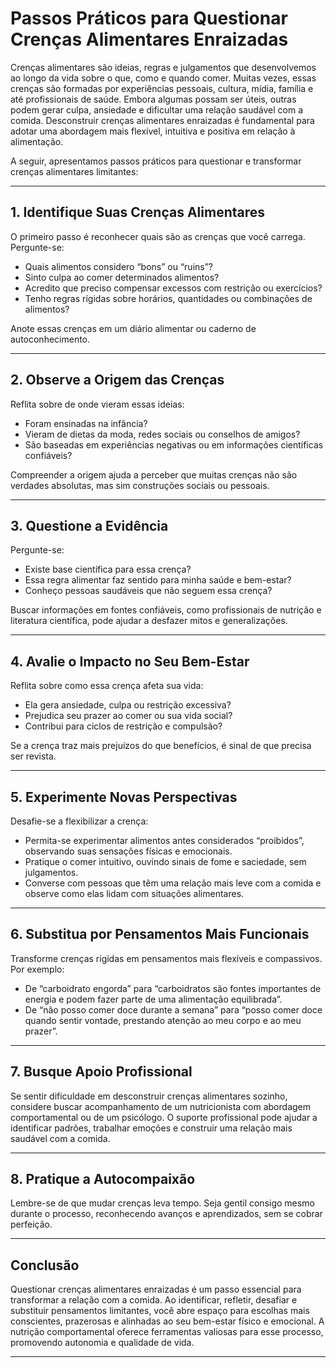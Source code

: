 
# Passos Práticos para Questionar Crenças Alimentares Enraizadas

Crenças alimentares são ideias, regras e julgamentos que desenvolvemos ao longo da vida sobre o que, como e quando comer. Muitas vezes, essas crenças são formadas por experiências pessoais, cultura, mídia, família e até profissionais de saúde. Embora algumas possam ser úteis, outras podem gerar culpa, ansiedade e dificultar uma relação saudável com a comida. Desconstruir crenças alimentares enraizadas é fundamental para adotar uma abordagem mais flexível, intuitiva e positiva em relação à alimentação.

A seguir, apresentamos passos práticos para questionar e transformar crenças alimentares limitantes:

___

## 1. **Identifique Suas Crenças Alimentares**

O primeiro passo é reconhecer quais são as crenças que você carrega. Pergunte-se:

- Quais alimentos considero “bons” ou “ruins”?
- Sinto culpa ao comer determinados alimentos?
- Acredito que preciso compensar excessos com restrição ou exercícios?
- Tenho regras rígidas sobre horários, quantidades ou combinações de alimentos?

Anote essas crenças em um diário alimentar ou caderno de autoconhecimento.

___

## 2. **Observe a Origem das Crenças**

Reflita sobre de onde vieram essas ideias:

- Foram ensinadas na infância?
- Vieram de dietas da moda, redes sociais ou conselhos de amigos?
- São baseadas em experiências negativas ou em informações científicas confiáveis?

Compreender a origem ajuda a perceber que muitas crenças não são verdades absolutas, mas sim construções sociais ou pessoais.

___

## 3. **Questione a Evidência**

Pergunte-se:

- Existe base científica para essa crença?
- Essa regra alimentar faz sentido para minha saúde e bem-estar?
- Conheço pessoas saudáveis que não seguem essa crença?

Buscar informações em fontes confiáveis, como profissionais de nutrição e literatura científica, pode ajudar a desfazer mitos e generalizações.

___

## 4. **Avalie o Impacto no Seu Bem-Estar**

Reflita sobre como essa crença afeta sua vida:

- Ela gera ansiedade, culpa ou restrição excessiva?
- Prejudica seu prazer ao comer ou sua vida social?
- Contribui para ciclos de restrição e compulsão?

Se a crença traz mais prejuízos do que benefícios, é sinal de que precisa ser revista.

___

## 5. **Experimente Novas Perspectivas**

Desafie-se a flexibilizar a crença:

- Permita-se experimentar alimentos antes considerados “proibidos”, observando suas sensações físicas e emocionais.
- Pratique o comer intuitivo, ouvindo sinais de fome e saciedade, sem julgamentos.
- Converse com pessoas que têm uma relação mais leve com a comida e observe como elas lidam com situações alimentares.

___

## 6. **Substitua por Pensamentos Mais Funcionais**

Transforme crenças rígidas em pensamentos mais flexíveis e compassivos. Por exemplo:

- De “carboidrato engorda” para “carboidratos são fontes importantes de energia e podem fazer parte de uma alimentação equilibrada”.
- De “não posso comer doce durante a semana” para “posso comer doce quando sentir vontade, prestando atenção ao meu corpo e ao meu prazer”.

___

## 7. **Busque Apoio Profissional**

Se sentir dificuldade em desconstruir crenças alimentares sozinho, considere buscar acompanhamento de um nutricionista com abordagem comportamental ou de um psicólogo. O suporte profissional pode ajudar a identificar padrões, trabalhar emoções e construir uma relação mais saudável com a comida.

___

## 8. **Pratique a Autocompaixão**

Lembre-se de que mudar crenças leva tempo. Seja gentil consigo mesmo durante o processo, reconhecendo avanços e aprendizados, sem se cobrar perfeição.

___

## **Conclusão**

Questionar crenças alimentares enraizadas é um passo essencial para transformar a relação com a comida. Ao identificar, refletir, desafiar e substituir pensamentos limitantes, você abre espaço para escolhas mais conscientes, prazerosas e alinhadas ao seu bem-estar físico e emocional. A nutrição comportamental oferece ferramentas valiosas para esse processo, promovendo autonomia e qualidade de vida.

___
